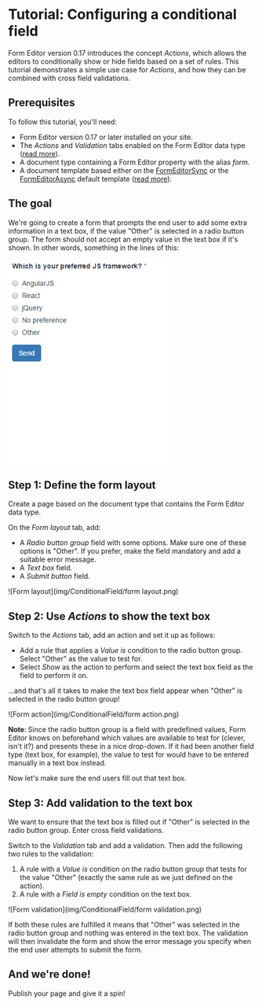 # Tutorial: Configuring a conditional field

Form Editor version 0.17 introduces the concept *Actions*, which allows the editors to conditionally show or hide fields based on a set of rules. This tutorial demonstrates a simple use case for *Actions*, and how they can be combined with cross field validations.

## Prerequisites
To follow this tutorial, you'll need:

- Form Editor version 0.17 or later installed on your site.
- The *Actions* and *Validation* tabs enabled on the Form Editor data type ([read more](../Docs/install.md#tab-order-and-availiability)).
- A document type containing a Form Editor property with the alias *form*.
- A document template based either on the [FormEditorSync](../Source/Umbraco/Views/FormEditorSync.cshtml) or the [FormEditorAsync](../Source/Umbraco/Views/FormEditorAsync.cshtml) default template ([read more](../Docs/render.md)).

## The goal
We're going to create a form that prompts the end user to add some extra information in a text box, if the value "Other" is selected in a radio button group. The form should not accept an empty value in the text box if it's shown. In other words, something in the lines of this:

![Form](img/ConditionalField/form.gif)

## Step 1: Define the form layout
Create a page based on the document type that contains the Form Editor data type.

On the *Form layout* tab, add:
- A *Radio button group* field with some options. Make sure one of these options is "Other". If you prefer, make the field mandatory and add a suitable error message.
- A *Text box* field.
- A *Submit button* field.

![Form layout](img/ConditionalField/form layout.png)

## Step 2: Use *Actions* to show the text box
Switch to the *Actions* tab, add an action and set it up as follows:
- Add a rule that applies a *Value is* condition to the radio button group. Select "Other" as the value to test for.
- Select *Show* as the action to perform and select the text box field as the field to perform it on.

...and that's all it takes to make the text box field appear when "Other" is selected in the radio button group!

![Form action](img/ConditionalField/form action.png)

**Note**: Since the radio button group is a field with predefined values, Form Editor knows on beforehand which values are available to test for (clever, isn't it?) and presents these in a nice drop-down. If it had been another field type (text box, for example), the value to test for would have to be entered manually in a text box instead.

Now let's make sure the end users fill out that text box.

## Step 3: Add validation to the text box
We want to ensure that the text box is filled out if "Other" is selected in the radio button group. Enter cross field validations.

Switch to the *Validation* tab and add a validation. Then add the following two rules to the validation:

1. A rule with a *Value is* condition on the radio button group that tests for the value "Other" (exactly the same rule as we just defined on the action).
2. A rule with a *Field is empty* condition on the text box.

![Form validation](img/ConditionalField/form validation.png)

If both these rules are fulfilled it means that "Other" was selected in the radio button group and nothing was entered in the text box. The validation will then invalidate the form and show the error message you specify when the end user attempts to submit the form.

## And we're done!
Publish your page and give it a spin! 
